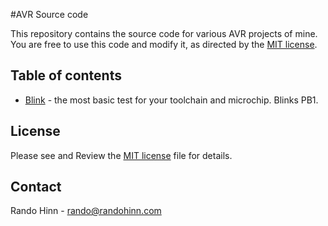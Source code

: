 #AVR Source code

This repository contains the source code for various AVR projects of mine. You are free to use
this code and modify it, as directed by the [MIT license](LICENSE.md).

## Table of contents

* [Blink](Blink) - the most basic test for your toolchain and microchip. Blinks PB1.


## License

Please see and Review the [MIT license](LICENSE.md) file for details.

## Contact

Rando Hinn - rando@randohinn.com